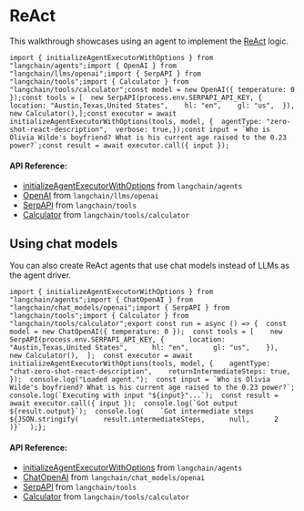 ReAct
=====

This walkthrough showcases using an agent to implement the [ReAct](https://react-lm.github.io/) logic.

    import { initializeAgentExecutorWithOptions } from "langchain/agents";import { OpenAI } from "langchain/llms/openai";import { SerpAPI } from "langchain/tools";import { Calculator } from "langchain/tools/calculator";const model = new OpenAI({ temperature: 0 });const tools = [  new SerpAPI(process.env.SERPAPI_API_KEY, {    location: "Austin,Texas,United States",    hl: "en",    gl: "us",  }),  new Calculator(),];const executor = await initializeAgentExecutorWithOptions(tools, model, {  agentType: "zero-shot-react-description",  verbose: true,});const input = `Who is Olivia Wilde's boyfriend? What is his current age raised to the 0.23 power?`;const result = await executor.call({ input });

#### API Reference:

*   [initializeAgentExecutorWithOptions](/docs/api/agents/functions/initializeAgentExecutorWithOptions) from `langchain/agents`
*   [OpenAI](/docs/api/llms_openai/classes/OpenAI) from `langchain/llms/openai`
*   [SerpAPI](/docs/api/tools/classes/SerpAPI) from `langchain/tools`
*   [Calculator](/docs/api/tools_calculator/classes/Calculator) from `langchain/tools/calculator`

Using chat models[​](#using-chat-models "Direct link to Using chat models")
---------------------------------------------------------------------------

You can also create ReAct agents that use chat models instead of LLMs as the agent driver.

    import { initializeAgentExecutorWithOptions } from "langchain/agents";import { ChatOpenAI } from "langchain/chat_models/openai";import { SerpAPI } from "langchain/tools";import { Calculator } from "langchain/tools/calculator";export const run = async () => {  const model = new ChatOpenAI({ temperature: 0 });  const tools = [    new SerpAPI(process.env.SERPAPI_API_KEY, {      location: "Austin,Texas,United States",      hl: "en",      gl: "us",    }),    new Calculator(),  ];  const executor = await initializeAgentExecutorWithOptions(tools, model, {    agentType: "chat-zero-shot-react-description",    returnIntermediateSteps: true,  });  console.log("Loaded agent.");  const input = `Who is Olivia Wilde's boyfriend? What is his current age raised to the 0.23 power?`;  console.log(`Executing with input "${input}"...`);  const result = await executor.call({ input });  console.log(`Got output ${result.output}`);  console.log(    `Got intermediate steps ${JSON.stringify(      result.intermediateSteps,      null,      2    )}`  );};

#### API Reference:

*   [initializeAgentExecutorWithOptions](/docs/api/agents/functions/initializeAgentExecutorWithOptions) from `langchain/agents`
*   [ChatOpenAI](/docs/api/chat_models_openai/classes/ChatOpenAI) from `langchain/chat_models/openai`
*   [SerpAPI](/docs/api/tools/classes/SerpAPI) from `langchain/tools`
*   [Calculator](/docs/api/tools_calculator/classes/Calculator) from `langchain/tools/calculator`